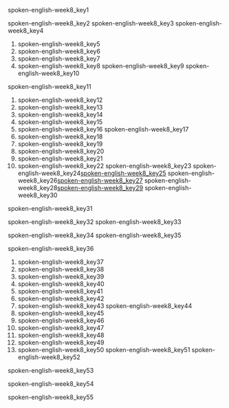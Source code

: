 spoken-english-week8_key1


spoken-english-week8_key2
spoken-english-week8_key3
spoken-english-week8_key4
1. spoken-english-week8_key5
2. spoken-english-week8_key6
3. spoken-english-week8_key7
4. spoken-english-week8_key8
spoken-english-week8_key9
spoken-english-week8_key10


spoken-english-week8_key11
1. spoken-english-week8_key12
2. spoken-english-week8_key13
3. spoken-english-week8_key14
4. spoken-english-week8_key15
5. spoken-english-week8_key16
spoken-english-week8_key17
1. spoken-english-week8_key18
2. spoken-english-week8_key19
3. spoken-english-week8_key20
4. spoken-english-week8_key21
5. spoken-english-week8_key22
spoken-english-week8_key23
spoken-english-week8_key24[spoken-english-week8_key25](https://dictionary.cambridge.org/us/dictionary/english/plan)
spoken-english-week8_key26[spoken-english-week8_key27](https://dictionary.cambridge.org/us/dictionary/english/prepare)
spoken-english-week8_key28[spoken-english-week8_key29](https://dictionary.cambridge.org/us/dictionary/english/organize)
spoken-english-week8_key30

spoken-english-week8_key31



spoken-english-week8_key32
spoken-english-week8_key33


spoken-english-week8_key34
spoken-english-week8_key35


spoken-english-week8_key36
1. spoken-english-week8_key37
2. spoken-english-week8_key38
3. spoken-english-week8_key39
4. spoken-english-week8_key40
5. spoken-english-week8_key41
6. spoken-english-week8_key42
7. spoken-english-week8_key43
spoken-english-week8_key44
1. spoken-english-week8_key45
2. spoken-english-week8_key46
3. spoken-english-week8_key47
4. spoken-english-week8_key48
5. spoken-english-week8_key49
6. spoken-english-week8_key50
spoken-english-week8_key51
spoken-english-week8_key52


spoken-english-week8_key53


spoken-english-week8_key54


spoken-english-week8_key55
